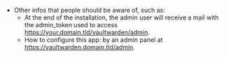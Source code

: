 * Other infos that people should be aware of, such as:
    * At the end of the installation, the admin user will receive a mail with the admin_token used to access https://your.domain.tld/vaultwarden/admin.
    * How to configure this app: by an admin panel at https://vaultwarden.domain.tld/admin.
